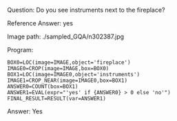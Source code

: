 Question: Do you see instruments next to the fireplace?

Reference Answer: yes

Image path: ./sampled_GQA/n302387.jpg

Program:

```
BOX0=LOC(image=IMAGE,object='fireplace')
IMAGE0=CROP(image=IMAGE,box=BOX0)
BOX1=LOC(image=IMAGE0,object='instruments')
IMAGE1=CROP_NEAR(image=IMAGE0,box=BOX1)
ANSWER0=COUNT(box=BOX1)
ANSWER1=EVAL(expr="'yes' if {ANSWER0} > 0 else 'no'")
FINAL_RESULT=RESULT(var=ANSWER1)
```
Answer: Yes

